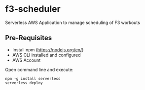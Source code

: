 # f3-scheduler
Serverless AWS Application to manage scheduling of F3 workouts

## Pre-Requisites
 - Install npm (https://nodejs.org/en/)
 - AWS CLI installed and configured
 - AWS Account


Open command line and execute:

    npm -g install serverless
    serverless deploy
